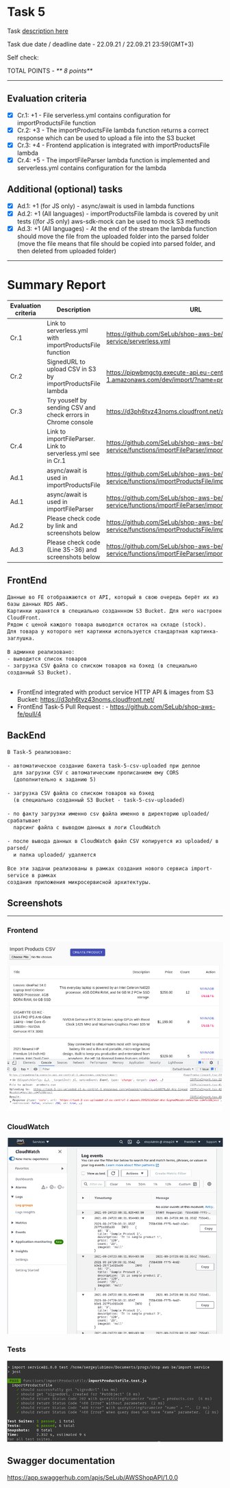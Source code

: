 # __Task 5__

Task [description here](https://github.com/EPAM-JS-Competency-center/cloud-development-course-initial/blob/main/task5-import-to-s3/task.md)

Task due date / deadline date - 22.09.21 / 22.09.21 23:59(GMT+3)

Self check:
 
 TOTAL POINTS - _** 8 points**_
 
-----------
## __Evaluation criteria__

- [x] Cr.1: +1 - File serverless.yml contains configuration for importProductsFile function
- [x] Cr.2: +3 - The importProductsFile lambda function returns a correct response which can be used to upload a file into the S3 bucket
- [x] Cr.3: +4 - Frontend application is integrated with importProductsFile lambda
- [x] Cr.4: +5 - The importFileParser lambda function is implemented and serverless.yml contains configuration for the lambda

## __Additional (optional) tasks__

- [x] Ad.1: +1 (for JS only) - async/await is used in lambda functions
- [x] Ad.2: +1 (All languages) - importProductsFile lambda is covered by unit tests ((for JS only) aws-sdk-mock can be used to mock S3 methods
- [x] Ad.3: +1 (All languages) - At the end of the stream the lambda function should move the file from the uploaded folder into the parsed folder (move the file means that file should be copied into parsed folder, and then deleted from uploaded folder)
------------

# __Summary Report__
Evaluation criteria   | Description | URL 
-------|--------------|-----
Cr.1 | Link to serverless.yml with importProductsFile function   | https://github.com/SeLub/shop-aws-be/blob/task-5/import-service/serverless.yml
Cr.2 | SignedURL to upload CSV in S3 by importProductsFile lambda | https://pipwbmgctg.execute-api.eu-central-1.amazonaws.com/dev/import/?name=products.csv
Cr.3 | Try youself by sending CSV and check errors in Chrome console | https://d3ph6tvz43noms.cloudfront.net/admin/products
Cr.4 | Link to importFileParser. Link to serverless.yml see in Cr.1 | https://github.com/SeLub/shop-aws-be/blob/task-5/import-service/functions/importFileParser/importFileParser.js
Ad.1 | async/await is used in importProductsFile | https://github.com/SeLub/shop-aws-be/blob/task-5/import-service/functions/importProductsFile/importProductsFile.js
Ad.1 | async/await is used in importFileParser | https://github.com/SeLub/shop-aws-be/blob/task-5/import-service/functions/importFileParser/importFileParser.js
Ad.2 | Please check code by link and screenshots below | https://github.com/SeLub/shop-aws-be/blob/task-5/import-service/functions/importProductsFile/importProductsFile.test.js
Ad.3 | Please check code (Line 35-36) and screenshots below | https://github.com/SeLub/shop-aws-be/blob/task-5/import-service/functions/importFileParser/importFileParser.js

## __FrontEnd__

```
Данные во FE отобраажаются от API, который в свою очередь берёт их из базы данных RDS AWS.
Картинки хранятся в специально созданнном S3 Bucket. Для него настроен CloudFront.
Рядом с ценой каждого товара выводится остаток на складе (stock).
Для товара у которого нет картинки используется стандартная картинка-заглушка.

В админке реализовано: 
- выводится список товаров
- загрузка CSV файла со списком товаров на бэкед (в специально созданный S3 Bucket).


```

* FrontEnd integrated with product service HTTP API & images from S3 Bucket: https://d3ph6tvz43noms.cloudfront.net/ 
* FrontEnd Task-5 Pull Request : - https://github.com/SeLub/shop-aws-fe/pull/4

## __BackEnd__

```
В Task-5 реализовано: 

- автоматическое создание бакета task-5-csv-uploaded при деплое
  для загрузки CSV с автоматичеcким прописанием ему CORS
  (дополнительно к заданию 5)

- загрузка CSV файла со списком товаров на бэкед 
  (в специально созданный S3 Bucket - task-5-csv-uploaded)

- по факту загрузки именно csv файла именно в директорию uploaded/ срабатывает
  парсинг файла с выводом данных в логи CloudWatch

- после вывода данных в CloudWatch файл CSV копируется из uploaded/ в parsed/
  и папка uploaded/ удаляется

Все эти задачи реализованы в рамках создания нового сервиса import-service в рамках
создания приложения микросервисной архитектуры.

```

## Screenshots 

------------

### Frontend

![Fronypage screenshot after download CSV](frontpage.png)

### CloudWatch

![CloudWatch screenshot after parsing CSV](cloudwatch.png)

### Tests

![Tests resaults](tests.png)

## __Swagger documentation__

https://app.swaggerhub.com/apis/SeLub/AWSShopAPI/1.0.0